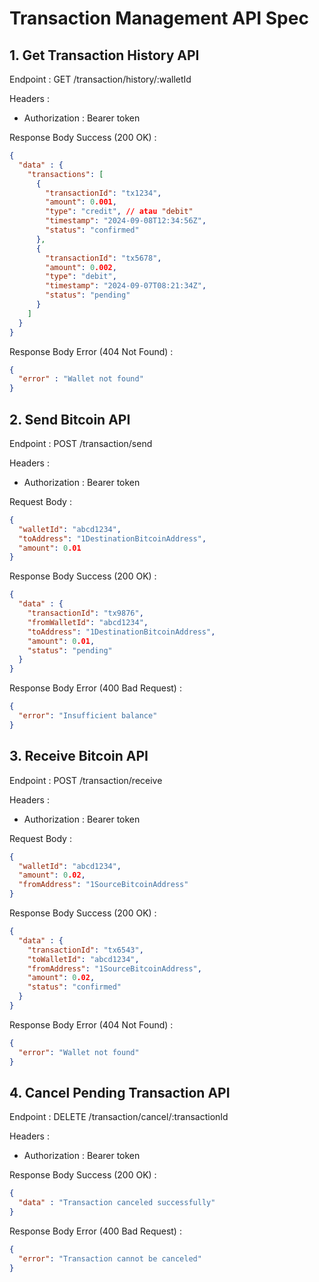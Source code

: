 # Transaction Management API Spec

## 1. Get Transaction History API

Endpoint : GET /transaction/history/:walletId

Headers :
- Authorization : Bearer token 

Response Body Success (200 OK) : 
```json
{
  "data" : {
    "transactions": [
      {
        "transactionId": "tx1234",
        "amount": 0.001,
        "type": "credit", // atau "debit"
        "timestamp": "2024-09-08T12:34:56Z",
        "status": "confirmed"
      },
      {
        "transactionId": "tx5678",
        "amount": 0.002,
        "type": "debit",
        "timestamp": "2024-09-07T08:21:34Z",
        "status": "pending"
      }
    ]
  }
}
```

Response Body Error (404 Not Found) :
```json
{
  "error" : "Wallet not found"
}
```

## 2. Send Bitcoin API

Endpoint : POST /transaction/send

Headers :
- Authorization : Bearer token 

Request Body :
```json
{
  "walletId": "abcd1234",
  "toAddress": "1DestinationBitcoinAddress",
  "amount": 0.01
}
```

Response Body Success (200 OK) : 
```json
{
  "data" : {
    "transactionId": "tx9876",
    "fromWalletId": "abcd1234",
    "toAddress": "1DestinationBitcoinAddress",
    "amount": 0.01,
    "status": "pending"
  }
}
```

Response Body Error (400 Bad Request) :
```json
{
  "error": "Insufficient balance"
}
```

## 3. Receive Bitcoin API

Endpoint : POST /transaction/receive

Headers :
- Authorization : Bearer token 

Request Body :
```json
{
  "walletId": "abcd1234",
  "amount": 0.02,
  "fromAddress": "1SourceBitcoinAddress"
}
```

Response Body Success (200 OK) : 
```json
{
  "data" : {
    "transactionId": "tx6543",
    "toWalletId": "abcd1234",
    "fromAddress": "1SourceBitcoinAddress",
    "amount": 0.02,
    "status": "confirmed"
  }
}
```

Response Body Error (404 Not Found) :
```json
{
  "error": "Wallet not found"
}
```

## 4. Cancel Pending Transaction API

Endpoint : DELETE /transaction/cancel/:transactionId

Headers :
- Authorization : Bearer token 

Response Body Success (200 OK) : 
```json
{
  "data" : "Transaction canceled successfully"
}
```

Response Body Error (400 Bad Request) :
```json
{
  "error": "Transaction cannot be canceled"
}
```